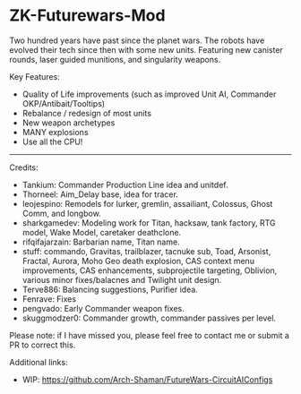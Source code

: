 # ZK-Futurewars-Mod
Two hundred years have past since the planet wars. The robots have evolved their tech since then with some new units. Featuring new canister rounds, laser guided munitions, and singularity weapons.

Key Features:
* Quality of Life improvements (such as improved Unit AI, Commander OKP/Antibait/Tooltips)
* Rebalance / redesign of most units
* New weapon archetypes
* MANY explosions
* Use all the CPU!

----
Credits:
* Tankium: Commander Production Line idea and unitdef.
* Thorneel: Aim_Delay base, idea for tracer.
* leojespino: Remodels for lurker, gremlin, assailiant, Colossus, Ghost Comm, and longbow.
* sharkgamedev: Modeling work for Titan, hacksaw, tank factory, RTG model, Wake Model, caretaker deathclone.
* rifqifajarzain: Barbarian name, Titan name.
* stuff: commando, Gravitas, trailblazer, tacnuke sub, Toad, Arsonist, Fractal, Aurora, Moho Geo death explosion, CAS context menu improvements, CAS enhancements, subprojectile targeting, Oblivion, various minor fixes/balacnes and Twilight unit design.
* Terve886: Balancing suggestions, Purifier idea.
* Fenrave: Fixes
* pengvado: Early Commander weapon fixes.
* skuggmodzer0: Commander growth, commander passives per level.

Please note: if I have missed you, please feel free to contact me or submit a PR to correct this.

Additional links:
* WIP: https://github.com/Arch-Shaman/FutureWars-CircuitAIConfigs
